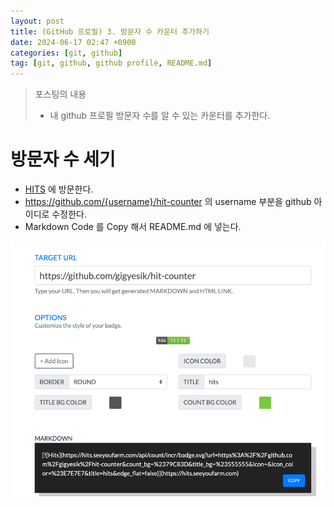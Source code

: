 ```yaml
---
layout: post
title: (GitHub 프로필) 3. 방문자 수 카운터 추가하기
date: 2024-06-17 02:47 +0900
categories: [git, github]
tag: [git, github, github profile, README.md]
---
```


> 포스팅의 내용
> 
> - 내 github 프로필 방문자 수를 알 수 있는 카운터를 추가한다.


# 방문자 수 세기
- [HITS][hits] 에 방문한다.
- https://github.com/{username}/hit-counter 의 username 부분을 github 아이디로 수정한다.
- Markdown Code 를 Copy 해서 README.md 에 넣는다.

![](/assets/img/2024-06-17/2024-06-17-git-github-3-count-hits-1-hits.png)

[hits]: https://hits.seeyoufarm.com/
